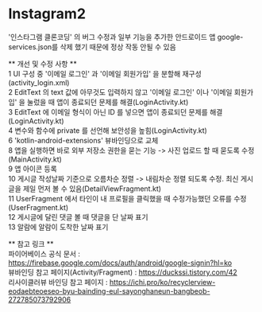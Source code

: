 # Instagram2

'인스타그램 클론코딩' 의 버그 수정과 일부 기능을 추가한 안드로이드 앱
google-services.json를 삭제 했기 때문에 정상 작동 안될 수 있음

** 개선 및 수정 사항 **<br/>
1 UI 구성 중 '이메일 로그인' 과 '이메일 회원가입' 을 분할해 재구성(activity_login.xml)<br/>
2 EditText 의 text 값에 아무것도 입력하지 않고 '이메일 로그인' 이나 '이메일 회원가입' 을 눌렀을 때 앱이 종료되던 문제를 해결(LoginActivity.kt)<br/>
3 EditText 에 이메일 형식이 아닌 ID 를 넣으면 앱이 종료되던 문제를 해결(LoginActivity.kt)<br/>
4 변수와 함수에 private 를 선언해 보안성을 높힘(LoginActivity.kt)<br/>
6 'kotlin-android-extensions' 뷰바인딩으로 교체<br/>
8 앱을 실행하면 바로 외부 저장소 권한을 묻는 기능 -> 사진 업로드 할 때 묻도록 수정(MainActivity.kt)<br/>
9 앱 아이콘 등록<br/>
10 게시글 작성날짜 기준으로 오름차순 정렬 -> 내림차순 정렬 되도록 수정. 최신 게시글을 제일 먼저 볼 수 있음(DetailViewFragment.kt)<br/>
11 UserFragment 에서 타인이 내 프로필을 클릭했을 때 수정가능했던 오류를 수정(UserFragment.kt)<br/>
12 게시글에 달린 댓글 볼 때 댓글을 단 날짜 표기<br/>
13 알람에 알람이 도착한 날짜 표기<br/>


** 참고 링크  **<br/>
파이어베이스 공식 문서 : https://firebase.google.com/docs/auth/android/google-signin?hl=ko<br/>
뷰바인딩 참고 페이지(Activity/Fragment) : https://duckssi.tistory.com/42<br/>
리사이클러뷰 바인딩 참고 페이지 : https://ichi.pro/ko/recyclerview-eodaebteoeseo-byu-bainding-eul-sayonghaneun-bangbeob-272785073792906<br/>
